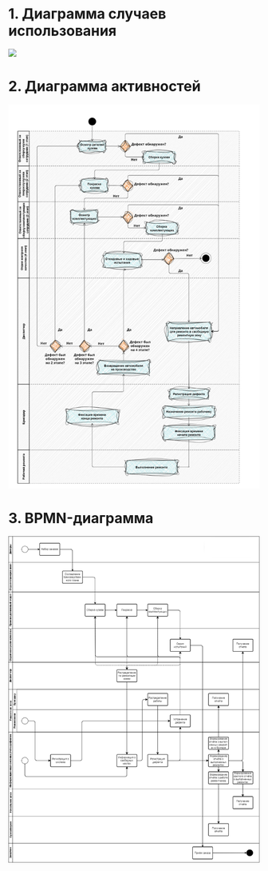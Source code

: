 # 1. Диаграмма случаев использования
![](https://github.com/LadaNikitina/CLI/blob/hw3/UseCase.png)
# 2. Диаграмма активностей
![](https://github.com/LadaNikitina/CLI/blob/hw3/Activity.png)
# 3. BPMN-диаграмма
![](https://github.com/LadaNikitina/CLI/blob/hw3/BPMN.png)
